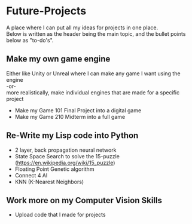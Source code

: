 # Future-Projects
A place where I can put all my ideas for projects in one place.    
Below is written as the header being the main topic, and the bullet points below as "to-do's".   
  
Make my own game engine
---
Either like Unity or Unreal where I can make any game I want using the engine   
-or-   
more realistically, make individual engines that are made for a specific project
- Make my Game 101 Final Project into a digital game
- Make my Game 210 Midterm into a full game

Re-Write my Lisp code into Python
---
- 2 layer, back propagation neural network
- State Space Search to solve the 15-puzzle (https://en.wikipedia.org/wiki/15_puzzle)
- Floating Point Genetic algorithm
- Connect 4 AI
- KNN (K-Nearest Neighbors)

Work more on my Computer Vision Skills
---
- Upload code that I made for projects
